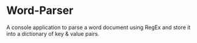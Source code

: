 # Word-Parser
A console application to parse a word document using RegEx and store it into a dictionary of key & value pairs.

